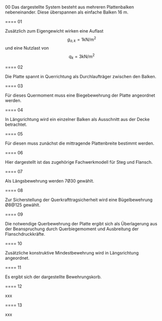 
00
Das dargestellte System besteht aus mehreren Plattenbalken nebeneinander. Diese überspannen als einfache Balken 16 m. 

====
01

Zusätzlich zum Eigengewicht wirken eine Auflast $$g_{a,k} = 1 \text{kN}/\text{m}^2$$ und eine Nutzlast von $$q_{k} = 3 \text{kN}/\text{m}^2$$

====
02

Die Platte spannt in Querrichtung als Durchlaufträger zwischen den Balken. 

====
03

Für dieses Quermoment muss eine Biegebewehrung der Platte angeordnet werden. 

====
04

In Längsrichtung wird ein einzelner Balken als Ausschnitt aus der Decke betrachtet.

====
05

Für diesen muss zunächst die mittragende Plattenbreite bestimmt werden. 

====
06

Hier dargestellt ist das zugehörige Fachwerkmodell für Steg und Flansch.

====
07

Als Längsbewehrung werden 7Ø30 gewählt. 

====
08

Zur Sicherstellung der Querkrafttragsicherheit wird eine Bügelbewehrung Ø8@125 gewählt. 

====
09

Die notwendige Querbewehrung der Platte ergibt sich als Überlagerung aus der Beanspruchung durch Querbiegemoment und Ausbreitung der Flanschdruckkräfte.

====
10

Zusätzliche konstruktive Mindestbewehrung wird in Längsrichtung angeordnet. 

====
11

Es ergibt sich der dargestellte Bewehrungskorb.

====
12

xxx

====
13

xxx